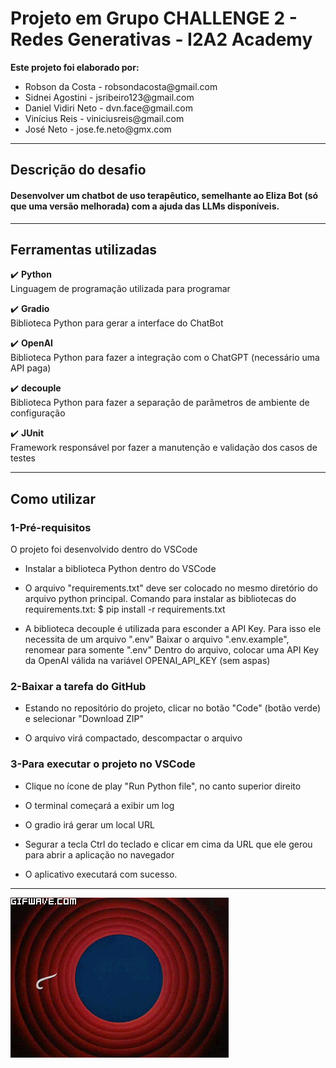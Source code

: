 # Projeto em Grupo CHALLENGE 2 - Redes Generativas - I2A2 Academy

<b>Este projeto foi elaborado por:</b>

<ul>
<li>Robson da Costa - robsondacosta@gmail.com</li>
<li>Sidnei Agostini - jsribeiro123@gmail.com</li>
<li>Daniel Vidiri Neto - dvn.face@gmail.com</li>
<li>Vinícius Reis - viniciusreis@gmail.com</li>
<li>José Neto - jose.fe.neto@gmx.com</li>
</ul>

---

## Descrição do desafio

#### Desenvolver um chatbot de uso terapêutico, semelhante ao Eliza Bot (só que uma versão melhorada) com a ajuda das LLMs disponíveis.

---

## Ferramentas utilizadas

:heavy_check_mark: <b>Python</b><br>
Linguagem de programação utilizada para programar<br>

:heavy_check_mark: <b>Gradio</b><br>
Biblioteca Python para gerar a interface do ChatBot<br>

:heavy_check_mark: <b>OpenAI</b><br>
Biblioteca Python para fazer a integração com o ChatGPT (necessário uma API paga)<br>

:heavy_check_mark: <b>decouple</b><br>
Biblioteca Python para fazer a separação de parãmetros de ambiente de configuração<br>

:heavy_check_mark: <b>JUnit</b><br>
Framework responsável por fazer a manutenção e validação dos casos de testes<br>

---

## Como utilizar

### 1-Pré-requisitos

O projeto foi desenvolvido dentro do VSCode<br>

- Instalar a biblioteca Python dentro do VSCode

- O arquivo "requirements.txt" deve ser colocado no mesmo diretório do arquivo python principal.
  Comando para instalar as bibliotecas do requirements.txt:
  $ pip install -r requirements.txt

- A biblioteca decouple é utilizada para esconder a API Key.
  Para isso ele necessita de um arquivo ".env"
  Baixar o arquivo ".env.example", renomear para somente ".env"
  Dentro do arquivo, colocar uma API Key da OpenAI válida na variável OPENAI_API_KEY (sem aspas)<br>

### 2-Baixar a tarefa do GitHub

- Estando no repositório do projeto, clicar no botão "Code" (botão verde) e selecionar "Download ZIP"

- O arquivo virá compactado, descompactar o arquivo<br>

### 3-Para executar o projeto no VSCode

- Clique no ícone de play "Run Python file", no canto superior direito

- O terminal começará a exibir um log

- O gradio irá gerar um local URL

- Segurar a tecla Ctrl do teclado e clicar em cima da URL que ele gerou para abrir a aplicação no navegador

- O aplicativo executará com sucesso.

---

<p>
  <img src="src/assets/to_readme/Autopin.gif">
</p>
